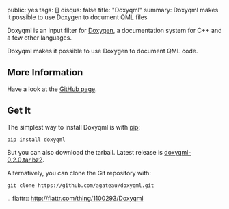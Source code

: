 public: yes
tags: []
disqus: false
title: "Doxyqml"
summary: Doxyqml makes it possible to use Doxygen to document QML files

Doxyqml is an input filter for [Doxygen](http://www.doxygen.org), a
documentation system for C++ and a few other languages.

Doxyqml makes it possible to use Doxygen to document QML code.

## More Information

Have a look at the [GitHub page][gh].

## Get It

The simplest way to install Doxyqml is with [pip][]:

    pip install doxyqml

But you can also download the tarball. Latest release is [doxyqml-0.2.0.tar.bz2](doxyqml-0.2.0.tar.bz2).

Alternatively, you can clone the Git repository with:

    git clone https://github.com/agateau/doxyqml.git

[gh]: https://github.com/agateau/doxyqml
[pip]: http://www.pip-installer.org

.. flattr:: http://flattr.com/thing/1100293/Doxyqml
